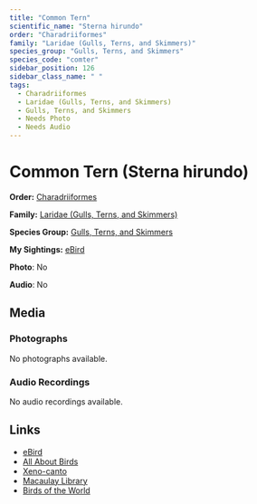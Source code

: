 ```yaml
---
title: "Common Tern"
scientific_name: "Sterna hirundo"
order: "Charadriiformes"
family: "Laridae (Gulls, Terns, and Skimmers)"
species_group: "Gulls, Terns, and Skimmers"
species_code: "comter"
sidebar_position: 126
sidebar_class_name: " "
tags: 
  - Charadriiformes
  - Laridae (Gulls, Terns, and Skimmers)
  - Gulls, Terns, and Skimmers
  - Needs Photo
  - Needs Audio
---
```


# Common Tern (Sterna hirundo)

**Order:** [Charadriiformes](/tags/charadriiformes)

**Family:** [Laridae (Gulls, Terns, and Skimmers)](/tags/laridae-gulls-terns-and-skimmers)

**Species Group:** [Gulls, Terns, and Skimmers](/tags/gulls-terns-and-skimmers)

**My Sightings:** [eBird](https://ebird.org/lifelist?r=world&time=life&spp=comter)

**Photo**: No 

**Audio**: No

## Media
### Photographs
No photographs available.

### Audio Recordings
No audio recordings available.

## Links
* [eBird](https://ebird.org/species/comter) 
* [All About Birds](https://www.allaboutbirds.org/guide/comter) 
* [Xeno-canto](https://www.xeno-canto.org/species/sterna-hirundo) 
* [Macaulay Library](https://search.macaulaylibrary.org/catalog?taxonCode=comter&sort=rating_rank_desc)
* [Birds of the World](https://birdsoftheworld.org/bow/species/comter)
